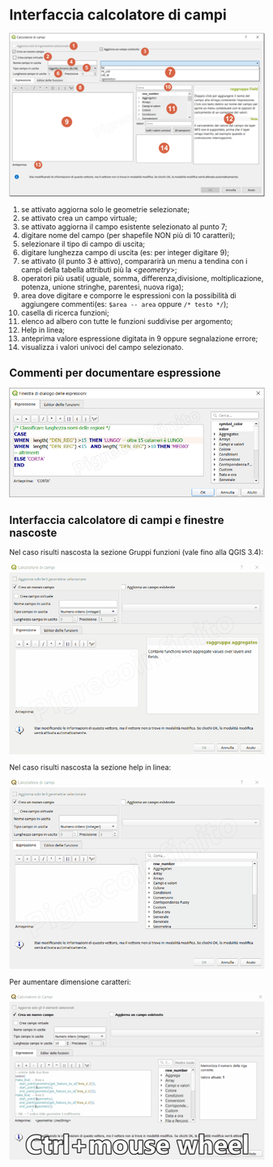 # Interfaccia calcolatore di campi

![interfaccia](/img/calcolatore_campi.png)

1. se attivato aggiorna solo le geometrie selezionate;
2. se attivato crea un campo virtuale;
3. se attivato aggiorna il campo esistente selezionato al punto 7;
4. digitare nome del campo (per shapefile NON più di 10 caratteri);
5. selezionare il tipo di campo di uscita;
6. digitare lunghezza campo di uscita (es: per integer digitare 9);
7. se attivato (il punto 3 è attivo), compararirà un menu a tendina con i campi della tabella attributi più la <*geometry*>;
8. operatori più usati( uguale, somma, differenza,divisione, moltiplicazione, potenza, unione stringhe, parentesi, nuova riga);
9. area dove digitare e comporre le espressioni con la possibilità di aggiungere commenti(es: `$area -- area` oppure `/* testo */`);
10. casella di ricerca funzioni;
11. elenco ad albero con tutte le funzioni suddivise per argomento;
12. Help in linea;
13. anteprima valore espressione digitata in 9 oppure segnalazione errore;
14. visualizza i valori univoci del campo selezionato.

## Commenti per documentare espressione

![screen](../img/finestra_field_calc/commenti.png)


## Interfaccia calcolatore di campi e finestre nascoste

Nel caso risulti nascosta la sezione Gruppi funzioni (vale fino alla QGIS 3.4):

![interfaccia](../img/finestra_field_calc/hfcqgis_gruppi.gif)

Nel caso risulti nascosta la sezione help in linea:

![interfaccia](../img/finestra_field_calc/hfcqgis_Help.gif)

Per aumentare dimensione caratteri:

![interfaccia](../img/interfaccia/fieldCalc.gif)

